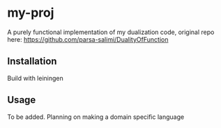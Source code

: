 # my-proj
A purely functional implementation of my dualization code, original repo here: https://github.com/parsa-salimi/DualityOfFunction
    
    

## Installation
Build with leiningen

## Usage

To be added. Planning on making a domain specific language

